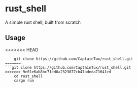 # rust_shell

A simple rust shell, built from scratch

## Usage

<<<<<<< HEAD
```
    git clone https://github.com/CaptainTux/rust_shell.git
=======
```git clone https://github.com/CaptainTux/rust_shell.git
>>>>>>> 9e01e6ab8bc71ed0a2323877cb47adeda71641ed
    cd rust_shell
    cargo run
```
